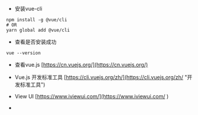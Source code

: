 * 安装vue-cli

```Linux
npm install -g @vue/cli
# OR
yarn global add @vue/cli
```

* 查看是否安装成功

```Linux
vue --version
```

* 查看vue.js   [https://cn.vuejs.org/](https://cn.vuejs.org/)

* Vue.js 开发标准工具 [https://cli.vuejs.org/zh/](https://cli.vuejs.org/zh/ "开发标准工具")

* View UI [https://www.iviewui.com/](https://www.iviewui.com/ )

* 


